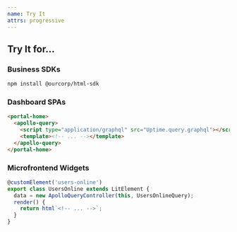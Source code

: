 ```yaml
---
name: Try It
attrs: progressive
---
```


## Try It for...

<section reveal>

### Business SDKs
```bash
npm install @ourcorp/html-sdk
```

</section>

<section reveal>

### Dashboard SPAs

```html
<portal-home>
  <apollo-query>
    <script type="application/graphql" src="Uptime.query.graphql"></script>
    <template><!-- ... --></template>
  </apollo-query>
</portal-home>
```

</section>

<section reveal>

### Microfrontend Widgets
```ts
@customElement('users-online')
export class UsersOnline extends LitElement {
  data = new ApolloQueryController(this, UsersOnlineQuery);
  render() {
    return html`<!-- ... -->`;
  }
}
```

</section>
